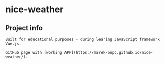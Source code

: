 # nice-weather

## Project info
```
Built for educational purposes - during learing JavaScript framework Vue.js.

GitHub page with [working APP](https://marek-onpc.github.io/nice-weather/).
```
